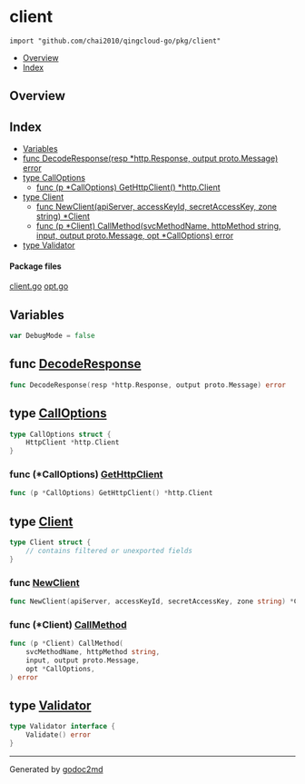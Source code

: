 

# client
`import "github.com/chai2010/qingcloud-go/pkg/client"`

* [Overview](#pkg-overview)
* [Index](#pkg-index)

## <a name="pkg-overview">Overview</a>



## <a name="pkg-index">Index</a>
* [Variables](#pkg-variables)
* [func DecodeResponse(resp *http.Response, output proto.Message) error](#DecodeResponse)
* [type CallOptions](#CallOptions)
  * [func (p *CallOptions) GetHttpClient() *http.Client](#CallOptions.GetHttpClient)
* [type Client](#Client)
  * [func NewClient(apiServer, accessKeyId, secretAccessKey, zone string) *Client](#NewClient)
  * [func (p *Client) CallMethod(svcMethodName, httpMethod string, input, output proto.Message, opt *CallOptions) error](#Client.CallMethod)
* [type Validator](#Validator)


#### <a name="pkg-files">Package files</a>
[client.go](/src/github.com/chai2010/qingcloud-go/pkg/client/client.go) [opt.go](/src/github.com/chai2010/qingcloud-go/pkg/client/opt.go) 



## <a name="pkg-variables">Variables</a>
``` go
var DebugMode = false
```


## <a name="DecodeResponse">func</a> [DecodeResponse](/src/target/client.go?s=3107:3175#L149)
``` go
func DecodeResponse(resp *http.Response, output proto.Message) error
```



## <a name="CallOptions">type</a> [CallOptions](/src/target/opt.go?s=209:261#L11)
``` go
type CallOptions struct {
    HttpClient *http.Client
}
```









### <a name="CallOptions.GetHttpClient">func</a> (\*CallOptions) [GetHttpClient](/src/target/opt.go?s=263:313#L15)
``` go
func (p *CallOptions) GetHttpClient() *http.Client
```



## <a name="Client">type</a> [Client](/src/target/client.go?s=515:633#L29)
``` go
type Client struct {
    // contains filtered or unexported fields
}
```






### <a name="NewClient">func</a> [NewClient](/src/target/client.go?s=635:711#L36)
``` go
func NewClient(apiServer, accessKeyId, secretAccessKey, zone string) *Client
```




### <a name="Client.CallMethod">func</a> (\*Client) [CallMethod](/src/target/client.go?s=1212:1332#L55)
``` go
func (p *Client) CallMethod(
    svcMethodName, httpMethod string,
    input, output proto.Message,
    opt *CallOptions,
) error
```



## <a name="Validator">type</a> [Validator](/src/target/client.go?s=467:513#L25)
``` go
type Validator interface {
    Validate() error
}
```













- - -
Generated by [godoc2md](http://godoc.org/github.com/davecheney/godoc2md)
